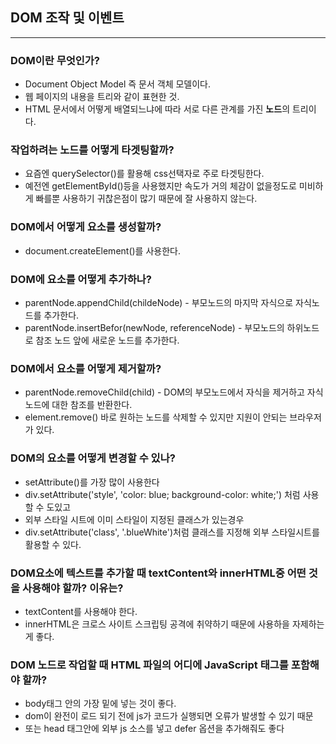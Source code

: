 ## DOM 조작 및 이벤트
---
### DOM이란 무엇인가?
- Document Object Model 즉 문서 객체 모델이다.
- 웹 페이지의 내용을 트리와 같이 표현한 것.
- HTML 문서에서 어떻게 배열되느냐에 따라 서로 다른 관계를 가진 **노드**의 트리이다.
### 작업하려는 노드를 어떻게 타겟팅할까?
- 요즘엔 querySelector()를 활용해 css선택자로 주로 타겟팅한다.
- 예전엔 getElementById()등을 사용했지만 속도가 거의 체감이 없을정도로 미비하게 빠를뿐 사용하기 귀찮은점이 많기 때문에 잘 사용하지 않는다.
### DOM에서 어떻게 요소를 생성할까?
- document.createElement()를 사용한다.
### DOM에 요소를 어떻게 추가하나?
- parentNode.appendChild(childeNode) - 부모노드의 마지막 자식으로 자식노드를 추가한다.
- parentNode.insertBefor(newNode, referenceNode) - 부모노드의 하위노드로 참조 노드 앞에 새로운 노드를 추가한다.
### DOM에서 요소를 어떻게 제거할까?
- parentNode.removeChild(child) - DOM의 부모노드에서 자식을 제거하고 자식노드에 대한 참조를 반환한다.
- element.remove() 바로 원하는 노드를 삭제할 수 있지만 지원이 안되는 브라우저가 있다.

### DOM의 요소를 어떻게 변경할 수 있나?
- setAttribute()를 가장 많이 사용한다
- div.setAttribute('style', 'color: blue; background-color: white;') 처럼 사용할 수 도있고
- 외부 스타일 시트에 이미 스타일이 지정된 클래스가 있는경우
- div.setAttribute('class', '.blueWhite')처럼 클래스를 지정해 외부 스타일시트를 활용할 수 있다.

### DOM요소에 텍스트를 추가할 때 textContent와 innerHTML중 어떤 것을 사용해야 할까? 이유는?
- textContent를 사용해야 한다.
- innerHTML은 크로스 사이트 스크립팅 공격에 취약하기 때문에 사용하을 자제하는게 좋다.

### DOM 노드로 작업할 때 HTML 파일의 어디에 JavaScript 태그를 포함해야 할까?
- body태그 안의 가장 밑에 넣는 것이 좋다.
- dom이 완전이 로드 되기 전에 js가 코드가 실행되면 오류가 발생할 수 있기 때문
- 또는 head 태그안에 외부 js 소스를 넣고 defer 옵션을 추가해줘도 좋다